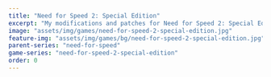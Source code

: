 ```yaml
---
title: "Need for Speed 2: Special Edition"
excerpt: "My modifications and patches for Need for Speed 2: Special Edition: SilentPatch."
image: "assets/img/games/need-for-speed-2-special-edition.jpg"
feature-img: "assets/img/games/bg/need-for-speed-2-special-edition.jpg"
parent-series: "need-for-speed"
game-series: "need-for-speed-2-special-edition"
order: 0
---
```


